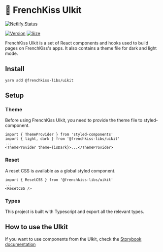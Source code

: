 # 💋 FrenchKiss UIkit

[![Netlify Status](https://api.netlify.com/api/v1/badges/bba37e64-b1b6-4836-83c4-8ae9eb2ad780/deploy-status)](https://app.netlify.com/sites/frenchkiss-uikit/deploys)

[![Version](https://img.shields.io/npm/v/@frenchkiss-libs/uikit)](https://www.npmjs.com/package/@frenchkiss-libs/uikit) [![Size](https://img.shields.io/bundlephobia/min/@frenchkiss-libs/uikit)](https://www.npmjs.com/package/@frenchkiss-libs/uikit)


FrenchKiss UIkit is a set of React components and hooks used to build pages on FrenchKiss's apps. It also contains a theme file for dark and light mode.

## Install

`yarn add @frenchkiss-libs/uikit`

## Setup

### Theme

Before using FrenchKiss UIkit, you need to provide the theme file to styled-component.

```
import { ThemeProvider } from 'styled-components'
import { light, dark } from '@frenchkiss-libs/uikit'
...
<ThemeProvider theme={isDark}>...</ThemeProvider>
```

### Reset

A reset CSS is available as a global styled component.

```
import { ResetCSS } from '@frenchkiss-libs/uikit'
...
<ResetCSS />
```

### Types

This project is built with Typescript and export all the relevant types.

## How to use the UIkit

If you want to use components from the UIkit, check the [Storybook documentation](https://frenchkiss-uikit.netlify.app/)
